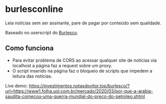 # burlesconline
Leia notícias sem ser assinante, pare de pagar por conteúdo sem qualidade.

Baseado no userscript do [Burlesco](https://burles.co/).

## Como funciona
* Para evitar problema de CORS ao acessar qualquer site de notícias via localhost a página faz a request sobre um proxy.
* O script inserido na página faz o bloqueio de scripts que impedem a leitura das notícias.

Live demo: https://investimentos.notasdovitor.top/burlesco/?url=https://www1.folha.uol.com.br/mercado/2020/03/por-que-a-arabia-saudita-comecou-uma-guerra-mundial-do-preco-do-petroleo.shtml
